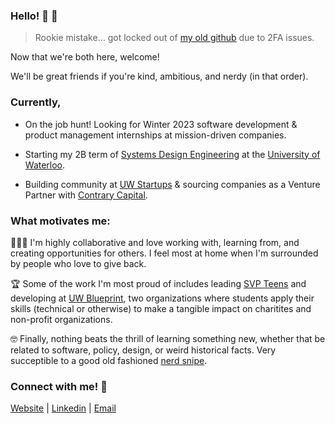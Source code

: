 ### Hello! 👋 🎉

> Rookie mistake... got locked out of [my old github](https://github.com/jossmurphy) due to 2FA issues. 

Now that we're both here, welcome! 

We'll be great friends if you're  kind, ambitious, and nerdy (in that order).

### Currently, 
* On the job hunt! Looking for  Winter 2023 software development & product management internships at mission-driven companies. 

* Starting my 2B term of [Systems Design Engineering](http://ugradcalendar.uwaterloo.ca/page/ENG-Systems-Design-Engineering) at the [University of Waterloo](https://uwaterloo.ca/).

* Building community at [UW Startups](https://www.instagram.com/uwstartups/) & sourcing companies as a Venture Partner with [Contrary Capital](https://contrary.com/). 

### What motivates me:
🧑‍🤝‍🧑  I'm highly collaborative and love working with, learning from, and creating opportunities for others. I feel most at home when I'm surrounded by people who love to give back. 

🏆  Some of the work I'm most proud of includes leading [SVP Teens](https://www.svpteens.org/) and developing at [UW Blueprint](http://uwblueprint.org/), two organizations where students apply their skills (technical or otherwise) to make a tangible impact on charitites and non-profit organizations. 

🤓  Finally, nothing beats the thrill of learning something new, whether that be related to software, policy, design, or weird historical facts. Very succeptible to a good old fashioned [nerd snipe](https://www.urbandictionary.com/define.php?term=nerd-snipe).

### Connect with me! :iphone:
[Website](https://jocelynemurphy.github.io)  |  [Linkedin](https://www.linkedin.com/in/jmurphyy/)  |  [Email](mailto:jocelynemurphy@gmail.com)







<!--
**jocelynemurphy/jocelynemurphy** is a ✨ _special_ ✨ repository because its `README.md` (this file) appears on your GitHub profile.

Here are some ideas to get you started:

- 🔭 I’m currently working on ...
- 🌱 I’m currently learning ...
- 👯 I’m looking to collaborate on ...
- 🤔 I’m looking for help with ...
- 💬 Ask me about ...
- 📫 How to reach me: ...
- 😄 Pronouns: ...
- ⚡ Fun fact: ...
-->
